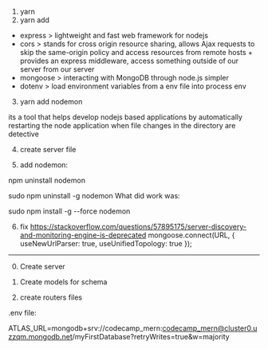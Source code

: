 1. yarn
2. yarn add

- express > lightweight and fast web framework for nodejs
- cors > stands for cross origin resource sharing, allows Ajax requests to skip the same-origin policy and access resources from remote hosts + provides an express middleware, access something outside of our server from our server
- mongoose > interacting with MongoDB through node.js simpler
- dotenv > load environment variables from a env file into process env

3. yarn add nodemon

its a tool that helps develop nodejs based applications by automatically restarting the node application when file changes in the directory are detective

4. create server file

5. add nodemon:

npm uninstall nodemon

sudo npm uninstall -g nodemon
What did work was:

sudo npm install -g --force nodemon

6. fix https://stackoverflow.com/questions/57895175/server-discovery-and-monitoring-engine-is-deprecated
   mongoose.connect(URL, { useNewUrlParser: true, useUnifiedTopology: true });

---

0. Create server

1. Create models for schema
2. create routers files

.env file:

ATLAS_URL=mongodb+srv://codecamp_mern:codecamp_mern@cluster0.uzzqm.mongodb.net/myFirstDatabase?retryWrites=true&w=majority
